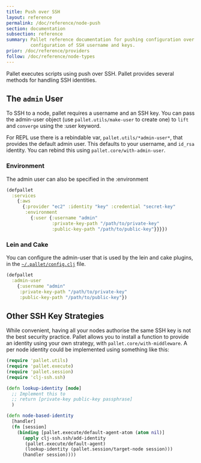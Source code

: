 ```yaml
---
title: Push over SSH
layout: reference
permalink: /doc/reference/node-push
section: documentation
subsection: reference
summary: Pallet reference documentation for pushing configuration over SSH. Covers
         configuration of SSH username and keys.
prior: /doc/reference/providers
follow: /doc/reference/node-types
---
```


Pallet executes scripts using push over SSH. Pallet provides several methods for
handling SSH identities.

## The `admin` User

To SSH to a node, pallet requires a username and an SSH key.  You can pass
the admin-user object (use `pallet.utils/make-user` to create one) to `lift`
and `converge` using the :user keyword.

For REPL use there is a rebindable var, `pallet.utils/*admin-user*`, that
provides the default admin user. This defaults to your username, and
`id_rsa` identity.  You can rebind this using `pallet.core/with-admin-user`.

### Environment
The admin user can also be specified in the :environment

``` clojure
(defpallet
  :services
    {:aws
      {:provider "ec2" :identity "key" :credential "secret-key"
       :environment
         {:user {:username "admin"
                 :private-key-path "/path/to/private-key"
                 :public-key-path "/path/to/public-key"}}}})
```


### Lein and Cake
You can configure the admin-user that is used by the lein and cake plugins,
in the [`~/.pallet/config.clj`](file:~/.pallet/config.clj) file.

``` clojure
(defpallet
  :admin-user
    {:username "admin"
     :private-key-path "/path/to/private-key"
     :public-key-path "/path/to/public-key"})
```

## Other SSH Key Strategies
While convenient, having all your nodes authorise the same SSH key is not the
best security practice.  Pallet allows you to install a function to provide an
identity using your own strategy, with `pallet.core/with-middleware`. A
per node identity could be implemented using something like this:

``` clojure
(require 'pallet.utils)
(require 'pallet.execute)
(require 'pallet.session)
(require 'clj-ssh.ssh)

(defn lookup-identity [node]
  ;; Implement this to
  ;; return [private-key public-key passphrase]
  )

(defn node-based-identity
  [handler]
  (fn [session]
    (binding [pallet.execute/default-agent-atom (atom nil)]
      (apply clj-ssh.ssh/add-identity
       (pallet.execute/default-agent)
       (lookup-identity (pallet.session/target-node session)))
      (handler session))))
```
